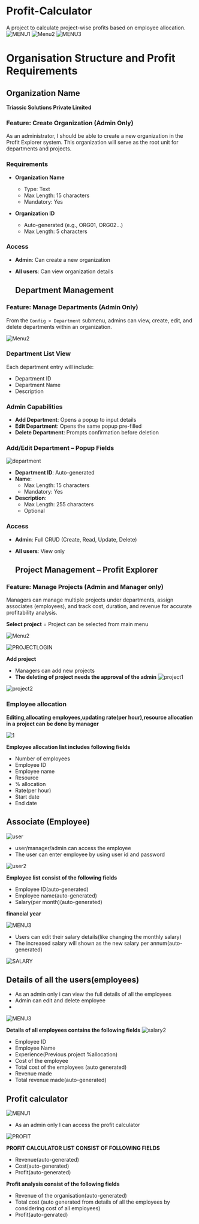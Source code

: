 # Profit-Calculator
A project to calculate project-wise profits based on employee allocation.
![MENU1](https://github.com/user-attachments/assets/cfcc2c12-20b5-4571-8b72-4fbaf0fad882)
![Menu2](https://github.com/user-attachments/assets/fae0a1d4-5be6-4bc8-9eaa-92a5409034fd)
![MENU3](https://github.com/user-attachments/assets/88653310-d540-4924-a26a-3219de5ed751)



# Organisation Structure and Profit Requirements

## Organization Name 
**Triassic Solutions Private Limited**

###  Feature: Create Organization (Admin Only)

As an administrator, I should be able to create a new organization in the Profit Explorer system. This organization will serve as the root unit for departments and projects.

### Requirements

- **Organization Name**  
  - Type: Text  
  - Max Length: 15 characters  
  - Mandatory: Yes

- **Organization ID**  
  - Auto-generated (e.g., ORG01, ORG02...)  
  - Max Length: 5 characters

###  Access

- **Admin**: Can create a new organization  
- **All users**: Can view organization details





  ##  Department Management

###  Feature: Manage Departments (Admin Only)

From the `Config > Department` submenu, admins can view, create, edit, and delete departments within an organization.

![Menu2](https://github.com/user-attachments/assets/5becb4be-5eb7-4a11-954f-fd2b392a4387)


###  Department List View
 

Each department entry will include:
- Department ID
- Department Name
- Description

###  Admin Capabilities

- **Add Department**: Opens a popup to input details
- **Edit Department**: Opens the same popup pre-filled
- **Delete Department**: Prompts confirmation before deletion
 


###  Add/Edit Department – Popup Fields
![department](https://github.com/user-attachments/assets/41d013e4-9f3b-4602-bbc0-bdfe8c54f32a)

- **Department ID**: Auto-generated
- **Name**:  
  - Max Length: 15 characters  
  - Mandatory: Yes
- **Description**:  
  - Max Length: 255 characters  
  - Optional

###  Access

- **Admin**: Full CRUD (Create, Read, Update, Delete)  
- **All users**: View only




  ##  Project Management – Profit Explorer

###  Feature: Manage Projects (Admin and Manager only)

 Managers can manage multiple projects under departments, assign associates (employees), and track cost, duration, and revenue for accurate profitability analysis.

**Select project**
= Project can be selected from main menu


![Menu2](https://github.com/user-attachments/assets/89c24f45-4966-4f59-8d67-424cc0fd1c45)

![PROJECTLOGIN](https://github.com/user-attachments/assets/faa89cb5-0e74-470e-8b30-cd24d6e5c704)


**Add project**
- Managers can add new projects
- **The deleting of project needs the approval of the admin**
![project1](https://github.com/user-attachments/assets/74ff8a7c-ada7-4151-938c-45f7a1ff1f00)

![project2](https://github.com/user-attachments/assets/ca4962e2-78f5-49e8-8554-3a5ab02b782c)

### Employee allocation 
**Editing,allocating employees,updating rate(per hour),resource allocation in a project can be done by  manager**


![1](https://github.com/user-attachments/assets/a3058f9c-0ddf-427a-8280-66b93de224a9)

**Employee allocation list includes following fields**

- Number of employees
- Employee ID
- Employee name
- Resource
- % allocation
- Rate(per hour)
- Start date
- End date

##  Associate (Employee) 
![user](https://github.com/user-attachments/assets/c97a5960-84ae-4078-9829-894addf719cb)

- user/manager/admin can access the employee
- The user can enter employee by using user id and password

  
![user2](https://github.com/user-attachments/assets/f9555be5-5461-4d3b-80de-8d43953c03c6)


**Employee list consist of the following fields**
 - Employee ID(auto-generated)
 - Employee name(auto-generated)
 - Salary(per month)(auto-generated)




**financial year**

![MENU3](https://github.com/user-attachments/assets/23306459-ab69-4ff7-b334-3e78c13113d7)


- Users can edit their salary details(like changing the monthly salary)
- The increased salary will shown as the new salary per annum(auto-generated)

![SALARY](https://github.com/user-attachments/assets/9e0e05c5-09d1-4ee4-968d-f5ed278a6562)


## Details of all the users(employees)


- As an admin only i can view the full details of all the employees
- Admin can edit and delete employee
- 
![MENU3](https://github.com/user-attachments/assets/635918fa-1b63-48a4-9204-012e8d69b6ba)

**Details of all employees contains the following fields**
![salary2](https://github.com/user-attachments/assets/202daa6c-98cf-464a-8860-6b1dc629aea3)

- Employee ID
- Employee Name
- Experience(Previous project %allocation)
- Cost of the employee
- Total cost of the employees (auto generated)
- Revenue made
- Total revenue made(auto-generated)
  
## Profit calculator
![MENU1](https://github.com/user-attachments/assets/1dba6760-d636-4c8a-a44c-469205a66a27)

- As an admin only I can access the profit calculator
  
![PROFIT](https://github.com/user-attachments/assets/2967a3d8-cfbf-473c-9c4e-5bbde73a62c4)

**PROFIT CALCULATOR LIST CONSIST OF FOLLOWING FIELDS**
- Revenue(auto-generated)
- Cost(auto-generated)
- Profit(auto-generated)


**Profit analysis consist of the following fields**
- Revenue of the organisation(auto-generated)
- Total cost (auto generated from details of all the employees by considering cost of all employees)
- Profit(auto-genrated)

